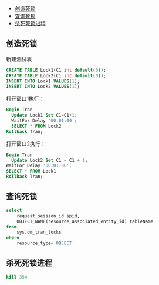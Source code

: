 
- [创造死锁](#%E5%88%9B%E9%80%A0%E6%AD%BB%E9%94%81)
- [查询死锁](#%E6%9F%A5%E8%AF%A2%E6%AD%BB%E9%94%81)
- [杀死死锁进程](#%E6%9D%80%E6%AD%BB%E6%AD%BB%E9%94%81%E8%BF%9B%E7%A8%8B)
  
## 创造死锁
新建测试表
``` sql
CREATE TABLE Lock1(C1 int default(0));
CREATE TABLE Lock2(C1 int default(0));
INSERT INTO Lock1 VALUES(1);
INSERT INTO Lock2 VALUES(1);
```

打开窗口1执行：
``` sql
Begin Tran
  Update Lock1 Set C1=C1+1;
  WaitFor Delay '00:01:00';
  SELECT * FROM Lock2
Rollback Tran;
```
打开窗口2执行：
``` sql
Begin Tran
  Update Lock2 Set C1 = C1 + 1;
WaitFor Delay '00:01:00';
SELECT * FROM Lock1	
Rollback Tran;
```

## 查询死锁
``` sql
select    
    request_session_id spid,   
    OBJECT_NAME(resource_associated_entity_id) tableName    
from    
    sys.dm_tran_locks   
where    
    resource_type='OBJECT'
```
## 杀死死锁进程
``` sql
kill 354 
```
